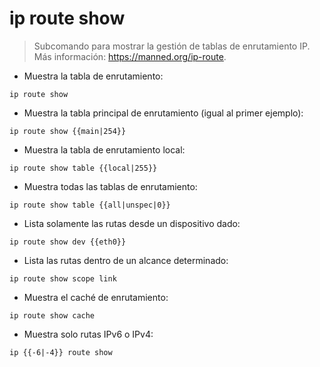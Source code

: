 # ip route show

> Subcomando para mostrar la gestión de tablas de enrutamiento IP.
> Más información: <https://manned.org/ip-route>.

- Muestra la tabla de enrutamiento:

`ip route show`

- Muestra la tabla principal de enrutamiento (igual al primer ejemplo):

`ip route show {{main|254}}`

- Muestra la tabla de enrutamiento local:

`ip route show table {{local|255}}`

- Muestra todas las tablas de enrutamiento:

`ip route show table {{all|unspec|0}}`

- Lista solamente las rutas desde un dispositivo dado:

`ip route show dev {{eth0}}`

- Lista las rutas dentro de un alcance determinado:

`ip route show scope link`

- Muestra el caché de enrutamiento:

`ip route show cache`

- Muestra solo rutas IPv6 o IPv4:

`ip {{-6|-4}} route show`
